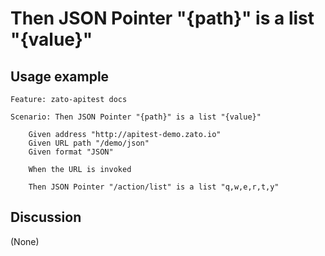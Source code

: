 
Then JSON Pointer "{path}" is a list "{value}"
=============================================================================================================

Usage example
-------------

```
Feature: zato-apitest docs

Scenario: Then JSON Pointer "{path}" is a list "{value}"

    Given address "http://apitest-demo.zato.io"
    Given URL path "/demo/json"
    Given format "JSON"

    When the URL is invoked

    Then JSON Pointer "/action/list" is a list "q,w,e,r,t,y"
```

Discussion
----------

(None)